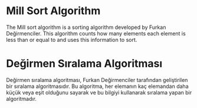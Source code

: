 # Mill Sort Algorithm
The Mill sort algorithm is a sorting algorithm developed by Furkan Değirmenciler. This algorithm counts how many elements each element is less than or equal to and uses this information to sort.

# Değirmen Sıralama Algoritması
Değirmen sıralama algoritması, Furkan Değirmenciler tarafından geliştirilen bir sıralama algoritmasıdır. Bu algoritma, her elemanın kaç elemandan daha küçük veya eşit olduğunu sayarak ve bu bilgiyi kullanarak sıralama yapan bir algoritmadır.

